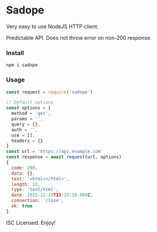 # Sadope

Very easy to use NodeJS HTTP client.

Predictable API. Does not throw error on non-200 response.

### Install

```
npm i sadope
```

### Usage

```js
const request = require('sadope')

// Default options
const options = {
  method = 'get',
  params = '',
  query = {},
  auth = '',
  use = [],
  headers = {}
}
const url = 'https://api.example.com'
const response = await request(url, options)
{
  code: 200,
  data: {},
  text: '<html></html>',
  length: 13,
  type: 'text/html',
  date: 2022-12-23T13:25:10.000Z,
  connection: 'close',
  ok: true
}
```

ISC Licensed. Enjoy!

